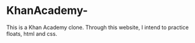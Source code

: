 # KhanAcademy-

This is a Khan Academy clone. Through this website, I intend to practice floats, html and css. 
